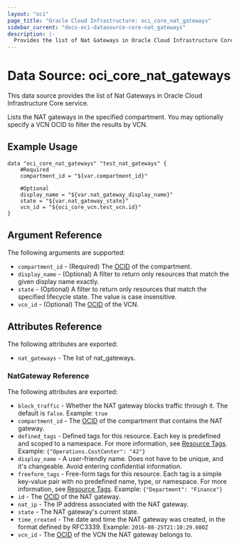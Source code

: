 ```yaml
---
layout: "oci"
page_title: "Oracle Cloud Infrastructure: oci_core_nat_gateways"
sidebar_current: "docs-oci-datasource-core-nat_gateways"
description: |-
  Provides the list of Nat Gateways in Oracle Cloud Infrastructure Core service
---
```


# Data Source: oci_core_nat_gateways
This data source provides the list of Nat Gateways in Oracle Cloud Infrastructure Core service.

Lists the NAT gateways in the specified compartment. You may optionally specify a VCN OCID
to filter the results by VCN.


## Example Usage

```hcl
data "oci_core_nat_gateways" "test_nat_gateways" {
	#Required
	compartment_id = "${var.compartment_id}"

	#Optional
	display_name = "${var.nat_gateway_display_name}"
	state = "${var.nat_gateway_state}"
	vcn_id = "${oci_core_vcn.test_vcn.id}"
}
```

## Argument Reference

The following arguments are supported:

* `compartment_id` - (Required) The [OCID](https://docs.cloud.oracle.com/iaas/Content/General/Concepts/identifiers.htm) of the compartment.
* `display_name` - (Optional) A filter to return only resources that match the given display name exactly. 
* `state` - (Optional) A filter to return only resources that match the specified lifecycle state. The value is case insensitive. 
* `vcn_id` - (Optional) The [OCID](https://docs.cloud.oracle.com/iaas/Content/General/Concepts/identifiers.htm) of the VCN.


## Attributes Reference

The following attributes are exported:

* `nat_gateways` - The list of nat_gateways.

### NatGateway Reference

The following attributes are exported:

* `block_traffic` - Whether the NAT gateway blocks traffic through it. The default is `false`.  Example: `true` 
* `compartment_id` - The [OCID](https://docs.cloud.oracle.com/iaas/Content/General/Concepts/identifiers.htm) of the compartment that contains the NAT gateway. 
* `defined_tags` - Defined tags for this resource. Each key is predefined and scoped to a namespace. For more information, see [Resource Tags](https://docs.cloud.oracle.com/iaas/Content/General/Concepts/resourcetags.htm).  Example: `{"Operations.CostCenter": "42"}` 
* `display_name` - A user-friendly name. Does not have to be unique, and it's changeable. Avoid entering confidential information. 
* `freeform_tags` - Free-form tags for this resource. Each tag is a simple key-value pair with no predefined name, type, or namespace. For more information, see [Resource Tags](https://docs.cloud.oracle.com/iaas/Content/General/Concepts/resourcetags.htm).  Example: `{"Department": "Finance"}` 
* `id` - The [OCID](https://docs.cloud.oracle.com/iaas/Content/General/Concepts/identifiers.htm) of the NAT gateway.
* `nat_ip` - The IP address associated with the NAT gateway. 
* `state` - The NAT gateway's current state.
* `time_created` - The date and time the NAT gateway was created, in the format defined by RFC3339.  Example: `2016-08-25T21:10:29.600Z` 
* `vcn_id` - The [OCID](https://docs.cloud.oracle.com/iaas/Content/General/Concepts/identifiers.htm) of the VCN the NAT gateway belongs to. 


